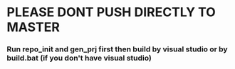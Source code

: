 # PLEASE DONT PUSH DIRECTLY TO MASTER
### Run repo_init and gen_prj first then build by visual studio or by build.bat (if you don't have visual studio)